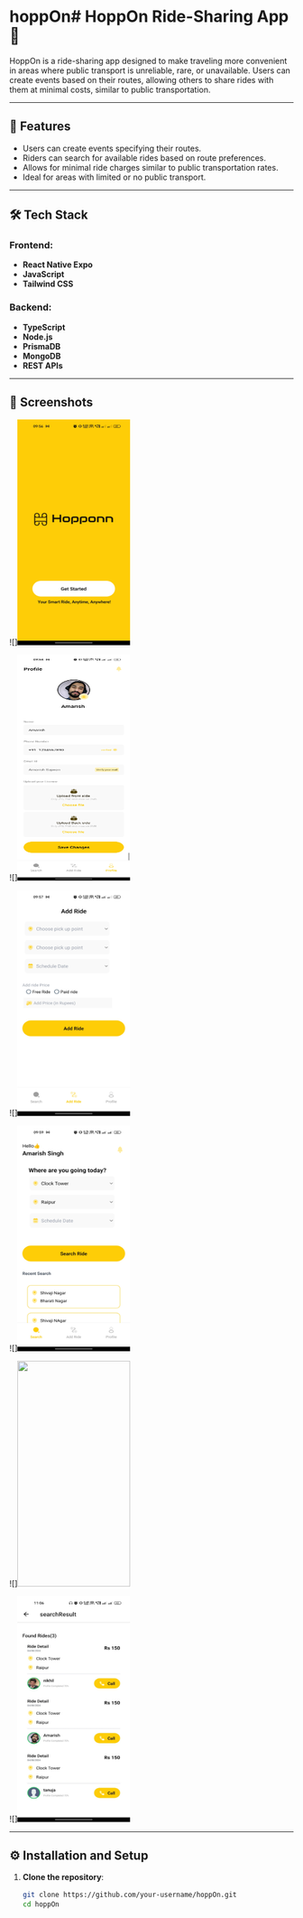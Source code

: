 # hoppOn# HoppOn Ride-Sharing App 🚗

HoppOn is a ride-sharing app designed to make traveling more convenient in areas where public transport is unreliable, rare, or unavailable. Users can create events based on their routes, allowing others to share rides with them at minimal costs, similar to public transportation.

---

## 🎯 Features

- Users can create events specifying their routes.
- Riders can search for available rides based on route preferences.
- Allows for minimal ride charges similar to public transportation rates.
- Ideal for areas with limited or no public transport.

---

## 🛠️ Tech Stack

### Frontend:

- **React Native Expo**
- **JavaScript**
- **Tailwind CSS**

### Backend:

- **TypeScript**
- **Node.js**
- **PrismaDB**
- **MongoDB**
- **REST APIs**

---

## 📸 Screenshots

![]<img src="https://github.com/amarishsajwan/Hopp-Onn/blob/main/frontend/screens/index.jpg" width="200" height="400" >

![]<img src="https://github.com/amarishsajwan/Hopp-Onn/blob/main/frontend/screens/user_profile.jpg" width="200" height="400" >

![]<img src="https://github.com/amarishsajwan/Hopp-Onn/blob/main/frontend/screens/add_ride.jpg" width="200" height="400" >

![]<img src="https://github.com/amarishsajwan/Hopp-Onn/blob/main/frontend/screens/search-ride.jpg" width="200" height="400" >

![]<img src="https://github.com/amarishsajwan/Hopp-Onn/blob/main/frontend/screens/search-ride2.jpg" width="200" height="400" >

![]<img src="https://github.com/amarishsajwan/Hopp-Onn/blob/main/frontend/screens/search_result.jpeg" width="200" height="400" >

---

## ⚙️ Installation and Setup

1. **Clone the repository**:
   ```bash
   git clone https://github.com/your-username/hoppOn.git
   cd hoppOn
   ```
